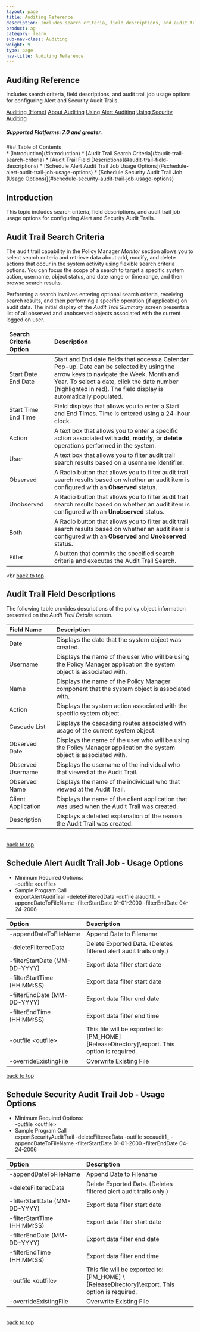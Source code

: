 ```yaml
---
layout: page
title: Auditing Reference
description: Includes search criteria, field descriptions, and audit trail job usage options for configuring Alert and Security Audit Trails. 
product: ag
category: learn
sub-nav-class: Auditing
weight:	9
type: page
nav-title: Auditing Reference
---
```


## Auditing Reference
Includes search criteria, field descriptions, and audit trail job usage options for configuring Alert and Security Audit Trails.

<a href="auditing_toc.html" class="button secondary">Auditing (Home)</a> <a href="../auditing/about_auditing.html" class="button secondary">About Auditing</a>  <a href="../auditing/using_alert_auditing.html" class="button secondary">Using Alert Auditing</a>  <a href="../auditing/using_security_auditing.html" class="button secondary">Using Security Auditing</a>
<h5 class="stamp">Supported Platforms: 7.0 and greater.</h5>
### Table of Contents
<div id="toc-marker"></div>
* [Introduction](#introduction)
* [Audit Trail Search Criteria](#audit-trail-search-criteria)
* [Audit Trail Field Descriptions](#audit-trail-field-descriptions)
* [Schedule Alert Audit Trail Job Usage Options](#schedule-alert-audit-trail-job-usage-options)
* [Schedule Security Audit Trail Job (Usage Options)](#schedule-security-audit-trail-job-usage-options)

## Introduction
This topic includes search criteria, field descriptions, and audit trail job usage options for configuring Alert and Security Audit Trails.

## Audit Trail Search Criteria
The audit trail capability in the Policy Manager *Monitor* section allows you to select search criteria and retrieve data about add, modify, and delete actions that occur in the system activity using flexible search criteria options. You can focus the scope of a search to target a specific system action, username, object status, and date range or time range, and then browse search results.

Performing a search involves entering optional search criteria, receiving search results, and then performing a specific operation (if applicable) on audit data. The initial display of the *Audit Trail Summary* screen presents a list of all observed and unobserved objects associated with the current logged on user.

| Search Criteria Option| Description        |
|:----------------------|:---------------------------|
| Start Date End Date    | Start and End date fields that access a Calendar Pop-up. Date can be selected by using the arrow keys to navigate the Week, Month and Year. To select a date, click the date number (highlighted in red). The field display is automatically populated.  |                                 
| Start Time End Time| Field displays that allows you to enter a Start and End Times. Time is entered using a 24-hour clock.           |
| Action      | A text box that allows you to enter a specific action associated with **add**, **modify**, or **delete** operations performed in the system.           |
| User | A text box that allows you to filter audit trail search results based on a username identifier.           
|Observed| A Radio button that allows you to filter audit trail search results based on whether an audit item is configured with an **Observed** status.
|Unobserved| A Radio button that allows you to filter audit trail search results based on whether an audit item is configured with an **Unobserved** status.
|Both| A Radio button that allows you to filter audit trail search results based on whether an audit item is configured with an **Observed** and **Unobserved** status.
|Filter| A button that commits the specified search criteria and executes the Audit Trail Search.
<br
<a href="#top">back to top</a>

## Audit Trail Field Descriptions 
The following table provides descriptions of the policy object information presented on the *Audit Trail Details* screen.


| Field Name| Description|
|:----------------------|:---------------|
| Date | Displays the date that the system object was created. |
| Username | Displays the name of the user who will be using the Policy Manager application the system object is associated with. |
| Name | Displays the name of the Policy Manager component that the system object is associated with. |
| Action | Displays the system action associated with the specific system object. |
| Cascade List| Displays the cascading routes associated with usage of the current system object. |
| Observed Date| Displays the name of the user who will be using the Policy Manager application the system object is associated with. |
| Observed Username | Displays the username of the individual who that viewed at the Audit Trail. |
| Observed Name | Displays the name of the individual who that viewed at the Audit Trail. |
| Client Application| Displays the name of the client application that was used when the Audit Trail was created. |
| Description | Displays a detailed explanation of the reason the Audit Trail was created. |
<br>
<a href="#top">back to top</a>

## Schedule Alert Audit Trail Job - Usage Options

* Minimum Required Options:  
  -outfile &lt;outfile&gt;
* Sample Program Call  
exportAlertAuditTrail -deleteFilteredData -outfile alaudit1_ -appendDateToFileName -filterStartDate 01-01-2000 -filterEndDate 04-24-2006

| Option| Description|
|:----------------------|:---------------|
|-appendDateToFileName|Append Date to Filename
|-deleteFilteredData|Delete Exported Data. (Deletes filtered alert audit trails only.)  |
|-filterStartDate (MM-DD-YYYY)|Export data filter start date |
|-filterStartTime (HH\:MM\:SS)|Export data filter start date |
|-filterEndDate (MM-DD-YYYY)|Export data filter end date |
|-filterEndTime (HH\:MM\:SS)|Export data filter end time |
|-outfile &lt;outfile&gt;| This file will be exported to: [PM_HOME] \[ReleaseDirectory]\export. This option is required.  | 
|-overrideExistingFile|Overwrite Existing File  |

<a href="#top">back to top</a>

## Schedule Security Audit Trail Job - Usage Options

* Minimum Required Options:  
  -outfile &lt;outfile&gt;
* Sample Program Call  
exportSecurityAuditTrail -deleteFilteredData -outfile secaudit1_ -appendDateToFileName -filterStartDate 01-01-2000 -filterEndDate 04-24-2006

| Option| Description|
|:----------------------|:---------------|
|-appendDateToFileName|Append Date to Filename
|-deleteFilteredData|Delete Exported Data. (Deletes filtered alert audit trails only.)  |
|-filterStartDate (MM-DD-YYYY)|Export data filter start date |
|-filterStartTime (HH\:MM\:SS)|Export data filter start date |
|-filterEndDate (MM-DD-YYYY)|Export data filter end date |
|-filterEndTime (HH\:MM\:SS)|Export data filter end time |
|-outfile &lt;outfile&gt;| This file will be exported to: [PM_HOME]  \\[ReleaseDirectory]\export. This option is required. |
|-overrideExistingFile|Overwrite Existing File  |
<br>
<a href="#top">back to top</a>

